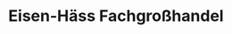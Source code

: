 ---
title: "Eisen-Häss Fachgroßhandel"
url: /neuwied/eisen-haess-fachgrosshandel/
shop: Baustoffe
---